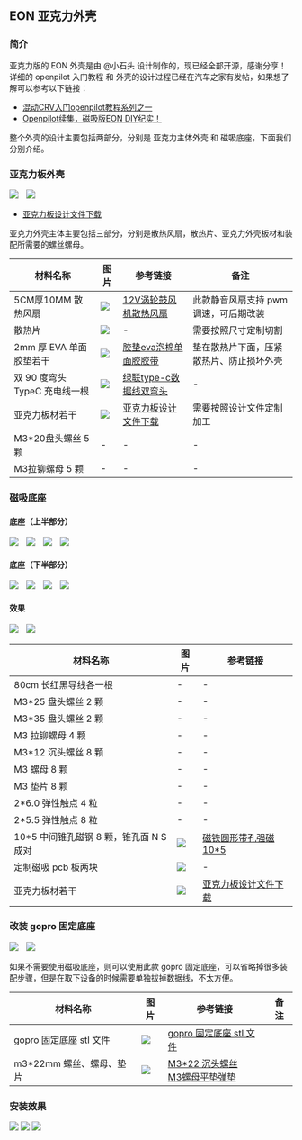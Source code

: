 ## EON 亚克力外壳

### 简介

亚克力版的 EON 外壳是由 @小石头 设计制作的，现已经全部开源，感谢分享！详细的 openpilot 入门教程 和 外壳的设计过程已经在汽车之家有发帖，如果想了解可以参考以下链接：

- [混动CRV入门openpilot教程系列之一](https://club.autohome.com.cn/bbs/thread/410bb3bb36065b1c/85752485-1.html)
- [Openpilot续集，磁吸版EON DIY纪实！](https://club.autohome.com.cn/bbs/thread/b8034a53d977ad96/86123071-1.html)

整个外壳的设计主要包括两部分，分别是 亚克力主体外壳 和 磁吸底座，下面我们分别介绍。

### 亚克力板外壳

<p class="no-margin">
<img src="/files/case_xiaoshitou_11.jpg" class="max-h-200">&emsp;<img src="/files/case_xiaoshitou_41.jpg" class="max-h-200">
</p>

- [亚克力板设计文件下载](https://d.sdut.me/case/xiaoshitou/eon_acrylic_case.dwg)

亚克力外壳主体主要包括三部分，分别是散热风扇，散热片、亚克力外壳板材和装配所需要的螺丝螺母。


材料名称|图片|参考链接|备注
-|-|-|-
5CM厚10MM 散热风扇|<img src="/files/case_xiaoshitou_42.png" class="max-h-100">| [12V涡轮鼓风机散热风扇](https://item.taobao.com/item.htm?id=569786345005)|此款静音风扇支持 pwm 调速，可后期改装
散热片|<img src="/files/case_xiaoshitou_43.jpg" class="max-h-100">| - |需要按照尺寸定制切割
2mm 厚 EVA 单面胶垫若干|<img src="/files/case_xiaoshitou_45.jpg" class="max-h-100">| [胶垫eva泡棉单面胶胶带](https://item.taobao.com/item.htm?id=592148239417)|垫在散热片下面，压紧散热片、防止损坏外壳
双 90 度弯头 TypeC 充电线一根|<img src="/files/case_xiaoshitou_46.png" class="max-h-100">|[绿联type-c数据线双弯头](https://detail.tmall.com/item.htm?id=563863764427&skuId=4088026243561)|-
亚克力板材若干|<img src="/files/case_xiaoshitou_44.jpg" class="max-h-100">|[亚克力板设计文件下载](https://d.sdut.me/case/xiaoshitou/eon_acrylic_case.dwg)| 需要按照设计文件定制加工
M3*20盘头螺丝 5 颗 |-|-|-
M3拉铆螺母 5 颗 |-|-|-

### 磁吸底座

#### 底座（上半部分）

<p class="no-margin">
<img src="/files/case_xiaoshitou_13.jpg" class="max-h-130">&emsp;<img src="/files/case_xiaoshitou_14.jpg" class="max-h-130">&emsp;<img src="/files/case_xiaoshitou_15.jpg" class="max-h-130">&emsp;<img src="/files/case_xiaoshitou_52.jpg" class="max-h-130">
</p>

#### 底座（下半部分）

<p class="no-margin">
<img src="/files/case_xiaoshitou_48.jpg" class="max-h-130">&emsp;<img src="/files/case_xiaoshitou_49.jpg" class="max-h-130">&emsp;<img src="/files/case_xiaoshitou_12.jpg" class="max-h-130">&emsp;<img src="/files/case_xiaoshitou_51.jpg" class="max-h-130">
</p>

#### 效果

<p class="no-margin">
<img src="/files/case_xiaoshitou_53.jpg" class="max-h-200">&emsp;<img src="/files/case_xiaoshitou_16.jpg" class="max-h-200">
</p>

材料名称|图片|参考链接
-|-|-
80cm 长红黑导线各一根|-|-
M3*25 盘头螺丝 2 颗|-|-
M3*35 盘头螺丝 2 颗|-|-
M3 拉铆螺母 4 颗 |-|-
M3*12 沉头螺丝 8 颗|-|-
M3 螺母 8 颗 |-|-
M3 垫片 8 颗 |-|-
2*6.0 弹性触点 4 粒|-|-
2*5.5 弹性触点 8 粒|-|-
10*5 中间锥孔磁钢 8 颗，锥孔面 N S 成对|<img src="/files/case_xiaoshitou_54.png" class="max-h-100">|[磁铁圆形带孔强磁10*5](https://item.taobao.com/item.htm?id=575883003822)
定制磁吸 pcb 板两块|<img src="/files/case_xiaoshitou_55.jpg" class="max-h-100">|-
亚克力板材若干|<img src="/files/case_xiaoshitou_44.jpg" class="max-h-100">|[亚克力板设计文件下载](https://d.sdut.me/case/xiaoshitou/eon_acrylic_case.dwg)


### 改装 gopro 固定底座

<p class="no-margin">
<img src="/files/case_xiaoshitou_32.jpg" class="max-h-250">&emsp;<img src="/files/case_xiaoshitou_31.jpg" class="max-h-250">
</p>

如果不需要使用磁吸底座，则可以使用此款 gopro 固定底座，可以省略掉很多装配步骤，但是在取下设备的时候需要单独拔掉数据线，不太方便。

材料名称|图片|参考链接|备注
-|-|-|-
gopro 固定底座 stl 文件|<img src="/files/case_xiaoshitou_32.jpg" class="max-h-100">|[gopro 固定底座 stl 文件](https://d.sdut.me/case/xiaoshitou/gopro_mount.stl)
m3*22mm 螺丝、螺母、垫片|<img src="/files/case_xiaoshitou_47.png" class="max-h-100">|[M3*22 沉头螺丝](https://detail.tmall.com/item.htm?id=14499943965&skuId=3113865560744)<br>[M3螺母平垫弹垫](https://detail.tmall.com/item.htm?id=14499943965&skuId=3587794317034)




### 安装效果


<p class="no-margin">
<img src="/files/case_xiaoshitou_01.jpg" class="max-h-400">
<img src="/files/case_xiaoshitou_02.jpg" class="max-h-400">
<img src="/files/case_xiaoshitou_03.jpg" class="max-h-400">
</p>
<script src="../gitbook/gitbook.js"></script>
<script type="text/javascript">
$(function(){
    $('img').each(function(idx, el){
    console.log('img each')
        $(el).click(function(e){
            location.href=el.src;
        })
    })
})
</script>

